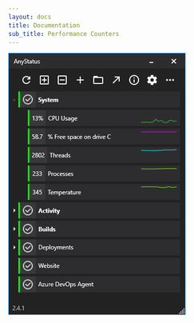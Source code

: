 ```yaml
---
layout: docs
title: Documentation
sub_title: Performance Counters
---
```


![AnyStatus Desktop 2.4.1](/assets/images/screenshots/anystatus_desktop_2.4.1.png)